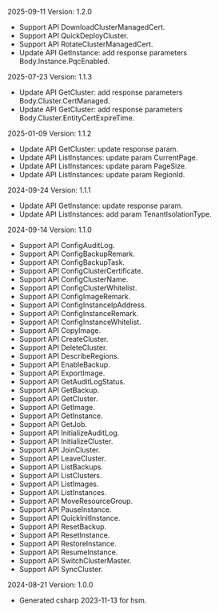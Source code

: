2025-09-11 Version: 1.2.0
- Support API DownloadClusterManagedCert.
- Support API QuickDeployCluster.
- Support API RotateClusterManagedCert.
- Update API GetInstance: add response parameters Body.Instance.PqcEnabled.


2025-07-23 Version: 1.1.3
- Update API GetCluster: add response parameters Body.Cluster.CertManaged.
- Update API GetCluster: add response parameters Body.Cluster.EntityCertExpireTime.


2025-01-09 Version: 1.1.2
- Update API GetCluster: update response param.
- Update API ListInstances: update param CurrentPage.
- Update API ListInstances: update param PageSize.
- Update API ListInstances: update param RegionId.


2024-09-24 Version: 1.1.1
- Update API GetInstance: update response param.
- Update API ListInstances: add param TenantIsolationType.


2024-09-14 Version: 1.1.0
- Support API ConfigAuditLog.
- Support API ConfigBackupRemark.
- Support API ConfigBackupTask.
- Support API ConfigClusterCertificate.
- Support API ConfigClusterName.
- Support API ConfigClusterWhitelist.
- Support API ConfigImageRemark.
- Support API ConfigInstanceIpAddress.
- Support API ConfigInstanceRemark.
- Support API ConfigInstanceWhitelist.
- Support API CopyImage.
- Support API CreateCluster.
- Support API DeleteCluster.
- Support API DescribeRegions.
- Support API EnableBackup.
- Support API ExportImage.
- Support API GetAuditLogStatus.
- Support API GetBackup.
- Support API GetCluster.
- Support API GetImage.
- Support API GetInstance.
- Support API GetJob.
- Support API InitializeAuditLog.
- Support API InitializeCluster.
- Support API JoinCluster.
- Support API LeaveCluster.
- Support API ListBackups.
- Support API ListClusters.
- Support API ListImages.
- Support API ListInstances.
- Support API MoveResourceGroup.
- Support API PauseInstance.
- Support API QuickInitInstance.
- Support API ResetBackup.
- Support API ResetInstance.
- Support API RestoreInstance.
- Support API ResumeInstance.
- Support API SwitchClusterMaster.
- Support API SyncCluster.


2024-08-21 Version: 1.0.0
- Generated csharp 2023-11-13 for hsm.

